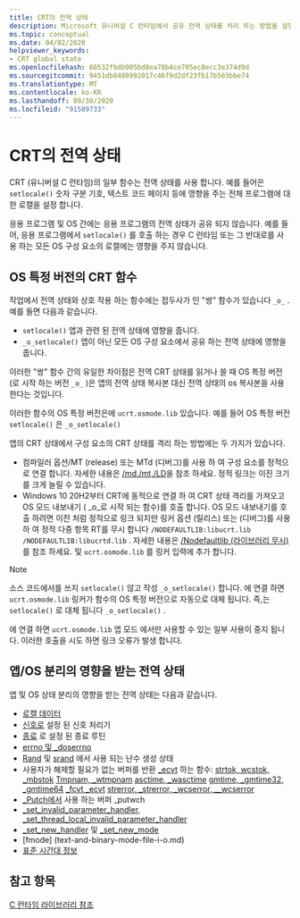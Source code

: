 ```yaml
---
title: CRT의 전역 상태
description: Microsoft 유니버설 C 런타임에서 공유 전역 상태를 처리 하는 방법을 설명 합니다.
ms.topic: conceptual
ms.date: 04/02/2020
helpviewer_keywords:
- CRT global state
ms.openlocfilehash: 60532fbdb905bd8ea78b4ce705ec8ecc3e374d9d
ms.sourcegitcommit: 9451db8480992017c46f9d2df23fb17b503bbe74
ms.translationtype: MT
ms.contentlocale: ko-KR
ms.lasthandoff: 09/30/2020
ms.locfileid: "91589733"
---
```

# <a name="global-state-in-the-crt"></a>CRT의 전역 상태

CRT (유니버설 C 런타임)의 일부 함수는 전역 상태를 사용 합니다. 예를 들어은 `setlocale()` 숫자 구분 기호, 텍스트 코드 페이지 등에 영향을 주는 전체 프로그램에 대 한 로캘을 설정 합니다.

응용 프로그램 및 OS 간에는 응용 프로그램의 전역 상태가 공유 되지 않습니다. 예를 들어, 응용 프로그램에서 `setlocale()` 를 호출 하는 경우 C 런타임 또는 그 반대로를 사용 하는 모든 OS 구성 요소의 로캘에는 영향을 주지 않습니다.

## <a name="os-specific-versions-of-crt-functions"></a>OS 특정 버전의 CRT 함수

작업에서 전역 상태와 상호 작용 하는 함수에는 접두사가 인 "쌍" 함수가 있습니다 `_o_` . 예를 들면 다음과 같습니다.

- `setlocale()` 앱과 관련 된 전역 상태에 영향을 줍니다.
- `_o_setlocale()` 앱이 아닌 모든 OS 구성 요소에서 공유 하는 전역 상태에 영향을 줍니다.

이러한 "쌍" 함수 간의 유일한 차이점은 전역 CRT 상태를 읽거나 쓸 때 OS 특정 버전 (로 시작 하는 버전 `_o_` )은 앱의 전역 상태 복사본 대신 전역 상태의 os 복사본을 사용 한다는 것입니다.

이러한 함수의 OS 특정 버전은에 `ucrt.osmode.lib` 있습니다. 예를 들어 OS 특정 버전 `setlocale()` 은 `_o_setlocale()`

앱의 CRT 상태에서 구성 요소의 CRT 상태를 격리 하는 방법에는 두 가지가 있습니다.

- 컴파일러 옵션/MT (release) 또는 MTd (디버그)를 사용 하 여 구성 요소를 정적으로 연결 합니다. 자세한 내용은 [/md,/mt,/LD](../build/reference/md-mt-ld-use-run-time-library.md)을 참조 하세요. 정적 링크는 이진 크기를 크게 늘릴 수 있습니다.
- Windows 10 20H2부터 CRT에 동적으로 연결 하 여 CRT 상태 격리를 가져오고 OS 모드 내보내기 ( _o_로 시작 되는 함수)를 호출 합니다. OS 모드 내보내기를 호출 하려면 이전 처럼 정적으로 링크 되지만 링커 옵션 (릴리스) 또는 (디버그)를 사용 하 여 정적 다중 항목 RT를 무시 합니다 `/NODEFAULTLIB:libucrt.lib` `/NODEFAULTLIB:libucrtd.lib` . 자세한 내용은 [/Nodefaultlib (라이브러리 무시)](../build/reference/nodefaultlib-ignore-libraries.md) 를 참조 하세요. 및 `ucrt.osmode.lib` 를 링커 입력에 추가 합니다.

> [!Note]
> 소스 코드에서를 쓰지 `setlocale()` 않고 작성 `_o_setlocale()` 합니다. 에 연결 하면 `ucrt.osmode.lib` 링커가 함수의 OS 특정 버전으로 자동으로 대체 됩니다. 즉,는 `setlocale()` 로 대체 됩니다 `_o_setlocale()` .

에 연결 하면 `ucrt.osmode.lib` 앱 모드 에서만 사용할 수 있는 일부 사용이 중지 됩니다. 이러한 호출을 시도 하면 링크 오류가 발생 합니다.

## <a name="global-state-affected-by-appos-separation"></a>앱/OS 분리의 영향을 받는 전역 상태

앱 및 OS 상태 분리의 영향을 받는 전역 상태는 다음과 같습니다.

- [로캘 데이터](locale.md)
- [신호로](reference/signal.md) 설정 된 신호 처리기
- [종료](reference/set-terminate-crt.md) 로 설정 된 종료 루틴
- [errno 및 _doserrno](errno-doserrno-sys-errlist-and-sys-nerr.md)
- [Rand](reference/rand.md) 및 [srand](reference/srand.md) 에서 사용 되는 난수 생성 상태
- 사용자가 해제할 필요가 없는 버퍼를 반환 [_ecvt](reference/ecvt.md) 하는 함수: [strtok, wcstok, _mbstok](reference/strtok-strtok-l-wcstok-wcstok-l-mbstok-mbstok-l.md) [Tmpnam, _wtmpnam](reference/tempnam-wtempnam-tmpnam-wtmpnam.md) [asctime, _wasctime](reference/asctime-wasctime.md) [gmtime, _gmtime32, _gmtime64](reference/gmtime-gmtime32-gmtime64.md) [_fcvt _ecvt](reference/fcvt.md) [strerror, _strerror, _wcserror, __wcserror](reference/strerror-strerror-wcserror-wcserror.md)
- [_Putch에서](reference/putch-putwch.md) 사용 하는 버퍼 _putwch
- [_set_invalid_parameter_handler, _set_thread_local_invalid_parameter_handler](reference/set-invalid-parameter-handler-set-thread-local-invalid-parameter-handler.md)
- [_set_new_handler](reference/set-new-handler.md) 및 [_set_new_mode](reference/set-new-mode.md)
- [fmode] (text-and-binary-mode-file-i-o.md)
- [표준 시간대 정보](time-management.md)

## <a name="see-also"></a>참고 항목

[C 런타임 라이브러리 참조](c-run-time-library-reference.md)
